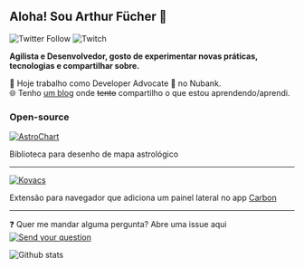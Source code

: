 ## Aloha! Sou Arthur Fücher 👋
![Twitter Follow](https://img.shields.io/twitter/follow/thur?style=flat-square)
![Twitch](https://img.shields.io/twitch/status/afucher?style=flat-square)

**Agilista e Desenvolvedor, gosto de experimentar novas práticas, tecnologias e compartilhar sobre.**  


💜  Hoje trabalho como Developer Advocate 🥑 no Nubank.  
🌐  Tenho [um blog](https://dev.to/afucher) onde ~~tento~~ compartilho o que estou aprendendo/aprendi.

### Open-source
[![AstroChart](https://badgen.net/badge/project/AstroChart?icon=github&label)](https://github.com/AstroDraw/AstroChart)

Biblioteca para desenho de mapa astrológico

---

[![Kovacs](https://badgen.net/badge/project/Kovacs?icon=github&label)](https://github.com/afucher/kovacs) 

Extensão para navegador que adiciona um painel lateral no app [Carbon](carbon.now.sh)

---

❓ Quer me mandar alguma pergunta? Abre uma issue aqui [![Send your question](https://badgen.net/github/open-issues/afucher/afucher)](https://github.com/afucher/afucher/issues)



![Github stats](https://github-readme-stats.vercel.app/api?username=afucher&theme=radical&count_private=true&show_icons=true)
